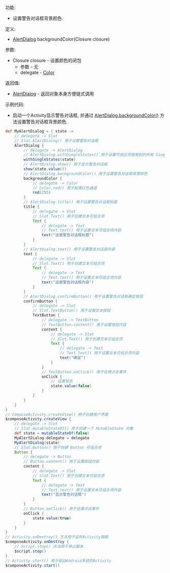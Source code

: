 功能:

+ 设置警告对话框背景颜色.

定义:

+ [AlertDialog](/API/UI/Compose/Widget/AlertDialog/README.md) backgroundColor(Closure closure)

参数:

+ Closure closure - 设置颜色的闭包
    + 参数 - 无
    + delegate - [Color](/API/UI/Compose/Theme/Color/Color/README.md)

返回值:

+ [AlertDialog](/API/UI/Compose/Widget/AlertDialog/README.md) - 返回对象本身方便链式调用

示例代码:

+ 启动一个Activity显示警告对话框,
  并通过 [AlertDialog.backgroundColor()](/API/UI/Compose/Widget/AlertDialog/README.md?id=backgroundColor)
  方法设置警告对话框背景颜色.

```groovy
def MyAlertDialog = { state ->
    // delegate -> Slot
    // Slot.AlertDialog() 用于设置警告对话框
    AlertDialog {
        // delegate -> AlertDialog
        // AlertDialog.withSingleStates() 用于设置可组合项使用到的所有 SingleState
        withSingleStates(state)
        // AlertDialog.show() 用于显示警告对话框
        show(state.value())
        // AlertDialog.backgroundColor() 用于设置警告对话框背景颜色
        backgroundColor {
            // delegate -> Color
            // Color.red() 用于配置红色通道
            red(255)
        }
        // AlertDialog.title() 用于设置警告对话框标题
        title {
            // delegate -> Slot
            // Slot.Text() 用于创建文本可组合项
            Text {
                // delegate -> Text
                // Text.text() 用于设置文本可组合项内容
                text("这是警告对话框标题")
            }
        }
        // AlertDialog.text() 用于设置警告对话框内容
        text {
            // delegate -> Slot
            // Slot.Text() 用于创建文本可组合项
            Text {
                // delegate -> Text
                // Text.text() 用于设置文本可组合项内容
                text("这是警告对话框内容")
            }
        }
        // AlertDialog.confirmButton() 用于设置警告对话框确定按钮
        confirmButton {
            // delegate -> Slot
            // Slot.TextButton() 用于设置文本按钮
            TextButton {
                // delegate -> TextButton
                // TextButton.content() 用于设置按钮内容
                content {
                    // delegate -> Slot
                    // Slot.Text() 用于创建文本可组合项
                    Text {
                        // delegate -> Text
                        // Text.text() 用于设置文本可组合项内容
                        text("确定")
                    }
                }
                // TextButton.onClick() 用于处理点击事件
                onClick {
                    // 设置状态
                    state.value(false)
                }
            }
        }
    }
}
// ComposeActivity.createView() 用于创建用户界面
$composeActivity.createView {
    // delegate -> Slot
    // Slot.mutableStateOf() 用于创建一个 MutableState 对象
    def state = mutableStateOf(false)
    MyAlertDialog.delegate = delegate
    MyAlertDialog(state)
    // Slot.Button() 用于创建 Button 可组合项
    Button {
        // delegate -> Button
        // Button.content() 用于设置按钮内容
        content {
            // delegate -> Slot
            // Slot.Text() 用于创建文本可组合项
            Text {
                // delegate -> Text
                // Text.text() 用于设置文本可组合项内容
                text("显示警告对话框")
            }
        }
        // Button.onClick() 用于处理点击事件
        onClick {
            state.value(true)
        }
    }
}
// Activity.onDestroy() 方法用于监听Activity销毁
$composeActivity.onDestroy {
    // Script.stop() 方法用于停止脚本
    $script.stop()
}
// Activity.start() 用于启动Android系统的Activity
$composeActivity.start()
```